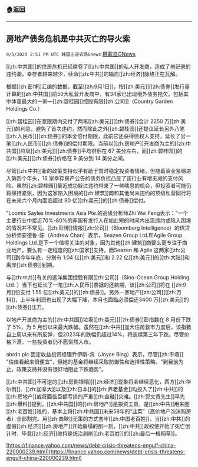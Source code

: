 ###  [:house:返回](README.md)
---


## 房地产债务危机是中共灭亡的导火索
`9/5/2023 2:51 PM UTC 韩国正道农场Gnews` [轉載自GNews](https://gnews.org/articles/1648235)


[[zh:中共国]]的住房危机已经席卷了[[zh:中共国]]的私人开发商，造成了创纪录的违约潮，幸存者越来越少，续命[[zh:中共]]的输血[[zh:经济]]脉络正在瓦解。
  

根据[[zh:彭博]]汇编的数据，截至[[zh:9月1日]]，按[[zh:美元]][[zh:债券]]发行量计算的[[zh:中共国]]前50大私营开发商中，有34家已出现境外债务拖欠。包括其中体量最大的一家—[[zh:碧桂园]]控股有限[[zh:公司]]（Country Garden Holdings Co.）

[[zh:碧桂园]]在宽限期内交付了两笔[[zh:美元]][[zh:债券]]合计 2250 万[[zh:美元]]的利息，避免了首次违约，然而除此之外[[zh:碧桂园]]还提议延长另外八笔[[zh:人民币]][[zh:债券]]的本金偿付期限，此前它还获得债权人支持，延长了另一笔[[zh:人民币]][[zh:债券]]的偿付期限。当前以[[zh:房地产]]开发商为主的[[zh:中共国]]垃圾[[zh:美元]][[zh:债券]]平均徘徊在 67 美分左右，而[[zh:碧桂园]]的[[zh:美元]][[zh:债券]]价格在 9 美分到 14 美分之间。

  

尽管[[zh:中共]]新的政策支持似乎有助于暂时稳定投资者情绪，但随着资金紧缩进入第四个年头，16 家幸存房产公告的债务负担凸显了该行业有增无减的支付风险。虽然[[zh:碧桂园]]最近成功躲过违约带来了一些喘息的机会，但投资者可能仍将保持紧张，因为这家陷入困境的[[zh:建筑]]商和其他尚未违约的顶级私营同行将在未来六个月内面临超过 80 亿[[zh:美元]]的[[zh:债券]]偿付。

  

"Loomis Sayles Investments Asia Pte.的高级分析师Zhi Wei Feng表示："一个主要行业中接近70%-80%的非国有发行人在如此短的时间内出现违约或陷入困境的情况并不常见。[[zh:彭博]]情报[[zh:公司]]（Bloomberg Intelligence）的信贷分析师安德鲁\-陈（Andrew Chan）表示，Seazen Group Ltd.和Agile Group Holdings Ltd.是下一个值得关注的对象，因为其他[[zh:建筑]]商要么更专注于商业地产，要么有一定程度的[[zh:国家]]支持。而Seazen 和 Agile 这两家[[zh:公司]]到今年年底，分别有 1.04 亿[[zh:美元]]和 2.22 亿[[zh:美元]]的[[zh:大陆]]和离岸[[zh:债券]]到期。

与[[zh:中共]]有关的远洋集团控股有限[[zh:公司]]（Sino-Ocean Group Holding Ltd. ）当下也延长了一笔[[zh:人民币]]票据的还款期，该[[zh:公司]]将在 [[zh:9月]]份支付 1.55 亿[[zh:美元]]的[[zh:债券]]。另外一家地产[[zh:公司]][[zh:万科]]，上半年利润也出现了大幅下降，本月也面临必须偿还3400 万[[zh:美元]]的[[zh:债券]]压力。

  

以地产开发商为主的[[zh:中共国]]垃圾[[zh:美元]][[zh:债券]]彭指数在 8 月份下跌了 5%，为 5 月份以来最大跌幅。虽然在[[zh:中共]]加大住房救市力度后，该指数自上周以来有所反弹，但2023年的跌幅仍超过14%，将连续第三年下跌。尽管价格下滑，一些投资者仍不愿贸然入市。

abrdn plc 固定收益投资经理乔伊斯\-宾（Joyce Bing）表示，尽管[[zh:市场]] "估值看起来很便宜"，但她的基金将继续采取防御性和选择性策略。"到目前为止，政策支持并没有很好地阻止下跌趋势"。

[[zh:中共国]]不可逆的[[zh:房倒银塌]][[zh:经济]]现象将会继续恶化，西方[[zh:华尔街]]、[[zh:加拿大]]以及[[zh:日本]]的[[zh:养老基金]]均投入了[[zh:中共]]的[[zh:房地产]]或将面临巨额亏损的严重[[zh:金融]]灾难。[[zh:郭文贵先生]]早先[[zh:爆料]]提到，[[zh:中共国]]的[[zh:房地产]]是投资工具，是[[zh:中共]]用来圈[[zh:老百姓]]钱的，基本上将[[zh:中共国]]未来58年的“韭菜”（高价地产泡沫购房者）全部割完。用[[zh:商鞅]]无策的方式套牢[[zh:中国老百姓]]，当[[zh:中共]]的虚假[[zh:经济]][[zh:房地产]]开始崩塌的那一刻，[[zh:中共]]政权便开始了死亡倒计时，毕竟[[zh:经济]]维持是统治剥削[[zh:老百姓]]的[[zh:最后一根稻草]]。

  

  

[https://finance.yahoo.com/news/debt-crisis-threatens-engulf-china-220000239.html](https://finance.yahoo.com/news/debt-crisis-threatens-engulf-china-220000239.html)
